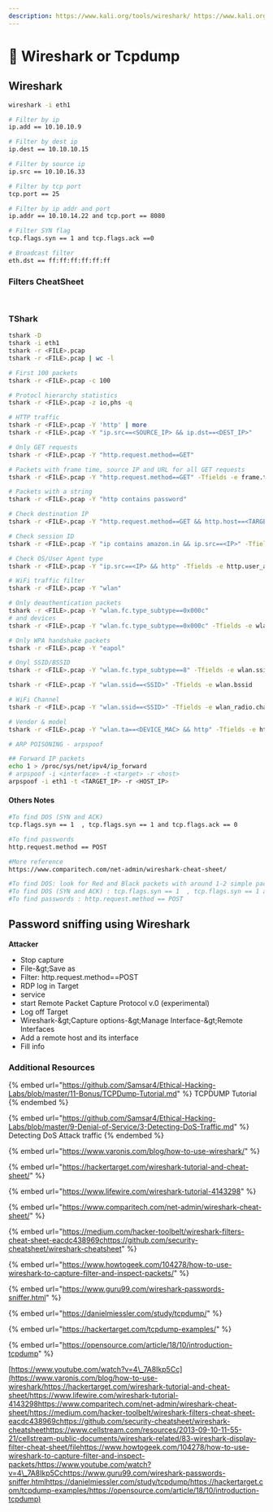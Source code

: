 ```yaml
---
description: https://www.kali.org/tools/wireshark/ https://www.kali.org/tools/tcpdump/
---
```


# 🦈 Wireshark or Tcpdump

## Wireshark

```bash
wireshark -i eth1

# Filter by ip
ip.add == 10.10.10.9

# Filter by dest ip
ip.dest == 10.10.10.15

# Filter by source ip
ip.src == 10.10.16.33

# Filter by tcp port
tcp.port == 25

# Filter by ip addr and port
ip.addr == 10.10.14.22 and tcp.port == 8080

# Filter SYN flag
tcp.flags.syn == 1 and tcp.flags.ack ==0

# Broadcast filter
eth.dst == ff:ff:ff:ff:ff:ff
```

### Filters CheatSheet

<figure><img src="../.gitbook/assets/image (2).png" alt=""><figcaption></figcaption></figure>

<figure><img src="../.gitbook/assets/image (1) (1) (1).png" alt=""><figcaption></figcaption></figure>

### TShark

```bash
tshark -D
tshark -i eth1
tshark -r <FILE>.pcap
tshark -r <FILE>.pcap | wc -l

# First 100 packets
tshark -r <FILE>.pcap -c 100

# Protocl hierarchy statistics
tshark -r <FILE>.pcap -z io,phs -q

# HTTP traffic
tshark -r <FILE>.pcap -Y 'http' | more
tshark -r <FILE>.pcap -Y "ip.src==<SOURCE_IP> && ip.dst==<DEST_IP>"

# Only GET requests
tshark -r <FILE>.pcap -Y "http.request.method==GET"

# Packets with frame time, source IP and URL for all GET requests
tshark -r <FILE>.pcap -Y "http.request.method==GET" -Tfields -e frame.time -e ip.src -e http.request.full_uri

# Packets with a string
tshark -r <FILE>.pcap -Y "http contains password"

# Check destination IP
tshark -r <FILE>.pcap -Y "http.request.method==GET && http.host==<TARGET_URL>" -Tfields -e ip.dst

# Check session ID
tshark -r <FILE>.pcap -Y "ip contains amazon.in && ip.src==<IP>" -Tfields -e ip.src -e http.cookie

# Check OS/User Agent type
tshark -r <FILE>.pcap -Y "ip.src==<IP> && http" -Tfields -e http.user_agent

# WiFi traffic filter
tshark -r <FILE>.pcap -Y "wlan"

# Only deauthentication packets 
tshark -r <FILE>.pcap -Y "wlan.fc.type_subtype==0x000c"
# and devices
tshark -r <FILE>.pcap -Y "wlan.fc.type_subtype==0x000c" -Tfields -e wlan.ra

# Only WPA handshake packets
tshark -r <FILE>.pcap -Y "eapol"

# Onyl SSID/BSSID
tshark -r <FILE>.pcap -Y "wlan.fc.type_subtype==8" -Tfields -e wlan.ssid -e wlan.bssid

tshark -r <FILE>.pcap -Y "wlan.ssid==<SSID>" -Tfields -e wlan.bssid

# WiFi Channel
tshark -r <FILE>.pcap -Y "wlan.ssid==<SSID>" -Tfields -e wlan_radio.channel

# Vendor & model
tshark -r <FILE>.pcap -Y "wlan.ta==<DEVICE_MAC> && http" -Tfields -e http.user_agent
```

```bash
# ARP POISONING - arpspoof

## Forward IP packets
echo 1 > /proc/sys/net/ipv4/ip_forward
# arpspoof -i <interface> -t <target> -r <host>
arpspoof -i eth1 -t <TARGET_IP> -r <HOST_IP>
```

#### Others Notes

```bash
#To find DOS (SYN and ACK)
tcp.flags.syn == 1  , tcp.flags.syn == 1 and tcp.flags.ack == 0

#To find passwords
http.request.method == POST

#More reference
https://www.comparitech.com/net-admin/wireshark-cheat-sheet/

#To find DOS: look for Red and Black packets with around 1-2 simple packets in between and then pick any packet and check the Source and Destination IP with port(As per question)
#To find DOS (SYN and ACK) : tcp.flags.syn == 1  , tcp.flags.syn == 1 and tcp.flags.ack == 0
#To find passwords : http.request.method == POST
```

## **Password sniffing using Wireshark** <a href="#734c" id="734c"></a>

**Attacker**

* Stop capture
* File-\&gt;Save as
* Filter: http.request.method==POST
* RDP log in Target
* service
* start Remote Packet Capture Protocol v.0 (experimental)
* Log off Target
* Wireshark-\&gt;Capture options-\&gt;Manage Interface-\&gt;Remote Interfaces
* Add a remote host and its interface
* Fill info

### Additional Resources

{% embed url="https://github.com/Samsar4/Ethical-Hacking-Labs/blob/master/11-Bonus/TCPDump-Tutorial.md" %}
TCPDUMP Tutorial
{% endembed %}

{% embed url="https://github.com/Samsar4/Ethical-Hacking-Labs/blob/master/9-Denial-of-Service/3-Detecting-DoS-Traffic.md" %}
Detecting DoS Attack traffic
{% endembed %}

{% embed url="https://www.varonis.com/blog/how-to-use-wireshark/" %}

{% embed url="https://hackertarget.com/wireshark-tutorial-and-cheat-sheet/" %}

{% embed url="https://www.lifewire.com/wireshark-tutorial-4143298" %}

{% embed url="https://www.comparitech.com/net-admin/wireshark-cheat-sheet/" %}

{% embed url="https://medium.com/hacker-toolbelt/wireshark-filters-cheat-sheet-eacdc438969chttps://github.com/security-cheatsheet/wireshark-cheatsheet" %}

{% embed url="https://www.howtogeek.com/104278/how-to-use-wireshark-to-capture-filter-and-inspect-packets/" %}

{% embed url="https://www.guru99.com/wireshark-passwords-sniffer.html" %}

{% embed url="https://danielmiessler.com/study/tcpdump/" %}

{% embed url="https://hackertarget.com/tcpdump-examples/" %}

{% embed url="https://opensource.com/article/18/10/introduction-tcpdump" %}

[https://www.youtube.com/watch?v=4\_7A8Ikp5Cc](https://www.varonis.com/blog/how-to-use-wireshark/https://hackertarget.com/wireshark-tutorial-and-cheat-sheet/https://www.lifewire.com/wireshark-tutorial-4143298https://www.comparitech.com/net-admin/wireshark-cheat-sheet/https://medium.com/hacker-toolbelt/wireshark-filters-cheat-sheet-eacdc438969chttps://github.com/security-cheatsheet/wireshark-cheatsheethttps://www.cellstream.com/resources/2013-09-10-11-55-21/cellstream-public-documents/wireshark-related/83-wireshark-display-filter-cheat-sheet/filehttps://www.howtogeek.com/104278/how-to-use-wireshark-to-capture-filter-and-inspect-packets/https://www.youtube.com/watch?v=4\_7A8Ikp5Cchttps://www.guru99.com/wireshark-passwords-sniffer.htmlhttps://danielmiessler.com/study/tcpdump/https://hackertarget.com/tcpdump-examples/https://opensource.com/article/18/10/introduction-tcpdump)
